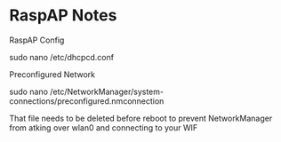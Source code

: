 # RaspAP Notes

RaspAP Config

sudo nano /etc/dhcpcd.conf

Preconfigured Network

sudo nano /etc/NetworkManager/system-connections/preconfigured.nmconnection

That file needs to be deleted before reboot to prevent NetworkManager from atking over wlan0 and connecting to your WIF
